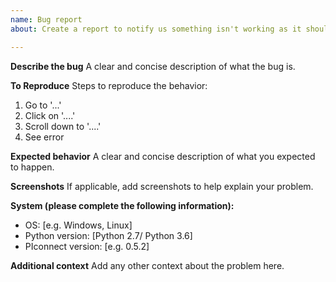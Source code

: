 ```yaml
---
name: Bug report
about: Create a report to notify us something isn't working as it should

---
```


**Describe the bug**
A clear and concise description of what the bug is.

**To Reproduce**
Steps to reproduce the behavior:
1. Go to '...'
2. Click on '....'
3. Scroll down to '....'
4. See error

**Expected behavior**
A clear and concise description of what you expected to happen.

**Screenshots**
If applicable, add screenshots to help explain your problem.

**System (please complete the following information):**
 - OS: [e.g. Windows, Linux]
 - Python version: [Python 2.7/ Python 3.6]
 - PIconnect version: [e.g. 0.5.2]

**Additional context**
Add any other context about the problem here.
